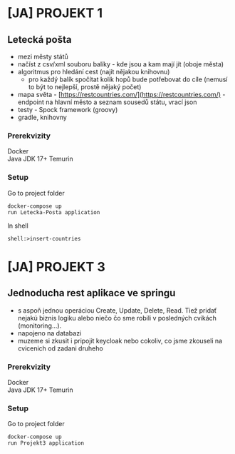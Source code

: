 # [JA] PROJEKT 1
## Letecká pošta
- mezi městy států
- načíst z csv/xml souboru balíky - kde jsou a kam mají jít (oboje města)
- algoritmus pro hledání cest (najít nějakou knihovnu)
    - pro každý balík spočítat kolik hopů bude potřebovat do cíle (nemusí to být to nejlepší, prostě nějaký počet)
- mapa světa - [https://restcountries.com/](https://restcountries.com/) - endpoint na hlavní město a seznam sousedů státu, vrací json
- testy - Spock framework (groovy)
- gradle, knihovny

### Prerekvizity
Docker  
Java JDK 17+ Temurin

### Setup
Go to project folder
```
docker-compose up
run Letecka-Posta application
```
In shell
```
shell:>insert-countries
```

# [JA] PROJEKT 3
## Jednoducha rest aplikace ve springu
- s aspoň jednou operáciou Create, Update, Delete, Read. Tiež pridať nejakú biznis logiku alebo niečo čo sme robili v posledných cvikách (monitoring...).
- napojeno na databazi
- muzeme si zkusit i pripojit keycloak nebo cokoliv, co jsme zkouseli na cvicenich od zadani druheho

### Prerekvizity
Docker  
Java JDK 17+ Temurin

### Setup
Go to project folder
```
docker-compose up
run Projekt3 application
```
